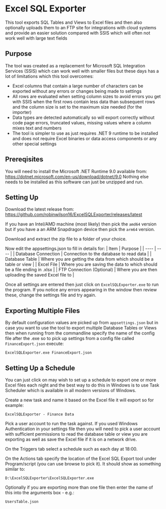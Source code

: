 # Excel SQL Exporter

This tool exports SQL Tables and Views to Excel files and then also optionally uploads them to an FTP site for integrations with cloud systems and provide an easier solution compared with SSIS which will often not work well with large text fields

## Purpose

The tool was created as a replacement for Microsoft SQL Integration Services (SSIS) which can work well with smaller files but these days has a lot of limitations which this tool overcomes:
- Excel columns that contain a large number of characters can be exported without any errors or changes being made to settings
- All rows are evaluated when setting column sizes to avoid errors you get with SSIS when the first rows contain less data than subsequent rows and the column size is set to the maximum size needed (for the importer)
- Data types are detected automatically so will export correctly without code page errors, truncated values, missing values where a column mixes text and numbers
- The tool is simpler to use as just requires .NET 9 runtime to be installed and does not require Excel binaries or data access components or any other special settings

## Prereqisites

You will need to install the Microsoft .NET Runtime 9.0 available from: https://dotnet.microsoft.com/en-us/download/dotnet/9.0
Nothing else needs to be installed as this software can just be unzipped and run.

## Setting Up

Download the latest release from: https://github.com/robinwilson16/ExcelSQLExporter/releases/latest

If you have an Intel/AMD machine (most likely) then pick the `amd64` version but if you have a an ARM Snapdragon device then pick the `arm64` version.

Download and extract the zip file to a folder of your choice.

Now edit the appsettings.json to fill in details for:
| Item | Purpose |
| ---- | ---- |
| Database Connection | Connection to the database to read data |
| Database Table | Where you are getting the data from which should be a table or view |
| Excel File | Where you are saving the data to which should be a file ending in .xlsx |
| FTP Connection (Optional) | Where you are then uploading the saved Excel file to |

Once all settings are entered then just click on `ExcelSQLExporter.exe` to run the program.
If you notice any errors appearing in the window then review these, change the settings file and try again.

## Exporting Multiple Files

By default configuration values are picked up from `appsettings.json` but in case you want to use the tool to export multiple Database Tables or Views then when running from the commandline specify the name of the config file after the .exe so to pick up settings from a config file called `FinanceExport.json` execute:

```
ExcelSQLExporter.exe FinanceExport.json
```

## Setting Up a Schedule

You can just click on may wish to set up a schedule to export one or more Excel files each night and the best way to do this in Windows is to use Task Scheduler which is available in all modern versions of Windows.

Create a new task and name it based on the Excel file it will export so for example:
```
ExcelSQLExporter - Finance Data
```

Pick a user account to run the task against. If you used Windows Authentication in your settings file then you will need to pick a user account with sufficient permissions to read the database table or view you are exporting as well as save the Excel file if it is on a network drive.

On the Triggers tab select a schedule such as each day at 18:00.

On the Actions tab specify the location of the Excel SQL Export tool under Program/script (you can use browse to pick it). It should show as something similar to:
```
D:\ExcelSQLExporter\ExcelSQLExporter.exe
```

Optionally if you are exporting more than one file then enter the name of this into the arguments box - e.g.:
```
UsersTable.json
```
